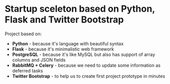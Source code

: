 Startup sceleton based on Python, Flask and Twitter Bootstrap
=======

Project based on:
 - **Python** - because it's language with beautiful syntax
 - **Flask** - because it's minimalistic web framework
 - **PostgreSQL** - because it's like MySQL but also has support of array columns and JSON fields
 - **RabbitMQ + Celery** - because we need to update some information as deferred tasks
 - **Twitter Bootstrap** - to help us to create first project prototype in minutes
